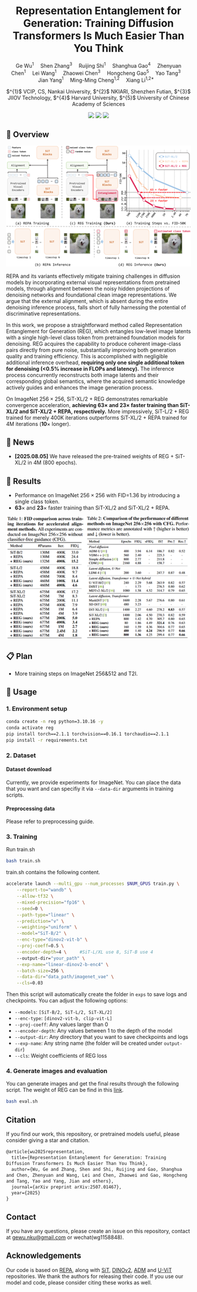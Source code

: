 <p align="center">
  <h1 align="center">Representation Entanglement for Generation: Training Diffusion Transformers Is Much Easier Than You Think
</h1>
  <p align="center">
      <a href='https://github.com/Martinser' style='text-decoration: none' >Ge Wu</a><sup>1</sup>&emsp;
      <a href='https://github.com/ShenZhang-Shin' style='text-decoration: none' >Shen Zhang</a><sup>3</sup>&emsp;
      <a href='' style='text-decoration: none' >Ruijing Shi</a><sup>1</sup>&emsp;
      <a href='https://shgao.site/' style='text-decoration: none' >Shanghua Gao</a><sup>4</sup>&emsp;
      <a href='https://zhenyuanchenai.github.io/' style='text-decoration: none' >Zhenyuan Chen</a><sup>1</sup>&emsp;
      <a href='https://scholar.google.com/citations?user=6Z66DAwAAAAJ&hl=en' style='text-decoration: none' >Lei Wang</a><sup>1</sup>&emsp;     
      <a href='https://www.zhihu.com/people/chen-zhao-wei-16-2' style='text-decoration: none' >Zhaowei Chen</a><sup>3</sup>&emsp;
      <a href='https://gao-hongcheng.github.io/' style='text-decoration: none' >Hongcheng Gao</a><sup>5</sup>&emsp;
      <a href='https://scholar.google.com/citations?view_op=list_works&hl=zh-CN&hl=zh-CN&user=0xP6bxcAAAAJ' style='text-decoration: none' >Yao Tang</a><sup>3</sup>&emsp;
      <a href='https://scholar.google.com/citations?user=6CIDtZQAAAAJ&hl=en' style='text-decoration: none' >Jian Yang</a><sup>1</sup>&emsp;
      <a href='https://mmcheng.net/cmm/' style='text-decoration: none' >Ming-Ming Cheng</a><sup>1,2</sup>&emsp;
      <a href='https://implus.github.io/' style='text-decoration: none' >Xiang Li</a><sup>1,2*</sup>&emsp;
        <p align="center">
        $^{1}$ VCIP, CS, Nankai University, $^{2}$ NKIARI, Shenzhen Futian, $^{3}$ JIIOV Technology, 
        $^{4}$ Harvard University, $^{5}$ University of Chinese Academy of Sciences 
        <p align='center'>
      <div align="center">
       <a href='https://arxiv.org/abs/2507.01467'><img src='https://img.shields.io/badge/arXiv-2507.01467-brown.svg?logo=arxiv&logoColor=white'></a>
	<a href='https://huggingface.co/Martinser/REG/tree/main'><img src='https://img.shields.io/badge/🤗-Model-blue.svg'></a>
		  <a href='https://zhuanlan.zhihu.com/p/1952346823168595518'><img src='https://img.shields.io/badge/Zhihu-chinese_article-blue.svg?logo=zhihu&logoColor=white'></a>
	  </div>
    <p align='center'>
    </p>
   </p>
</p>


## 🚩 Overview 

![overview](fig/reg.png)

REPA and its variants effectively mitigate training challenges in diffusion models by incorporating external visual representations from pretrained models, through alignment between the noisy hidden projections of denoising networks and foundational clean image representations. 
We argue that the external alignment, which is absent during the entire denoising inference process, falls short of fully harnessing the potential of discriminative representations. 

In this work, we propose a straightforward method called Representation Entanglement for Generation (REG), which entangles low-level image latents with a single high-level class token from pretrained foundation models for denoising. 
REG acquires the capability to produce coherent image-class pairs directly from pure noise, 
substantially improving both generation quality and training efficiency. 
This is accomplished with negligible additional inference overhead, **requiring only one single additional token for denoising (<0.5\% increase in FLOPs and latency).**
The inference process concurrently reconstructs both image latents and their corresponding global semantics, where the acquired semantic knowledge actively guides and enhances the image generation process.

On ImageNet $256{\times}256$, SiT-XL/2 + REG demonstrates remarkable convergence acceleration, **achieving $\textbf{63}\times$ and $\textbf{23}\times$ faster training than SiT-XL/2 and SiT-XL/2 + REPA, respectively.** 
More impressively, SiT-L/2 + REG trained for merely 400K iterations outperforms SiT-XL/2 + REPA trained for 4M iterations ($\textbf{10}\times$ longer).



## 📰 News

- **[2025.08.05]** We have released the pre-trained weights of REG + SiT-XL/2 in 4M (800 epochs).


## 📝 Results

- Performance on ImageNet $256{\times}256$ with FID=1.36 by introducing a single class token.
- $\textbf{63}\times$ and $\textbf{23}\times$ faster training than SiT-XL/2 and SiT-XL/2 + REPA.

<div align="center">
<img src="fig/img.png" alt="Results">
</div>


## 📋 Plan
- More training steps on ImageNet 256&512 and T2I.


## 👊 Usage

### 1. Environment setup

```bash
conda create -n reg python=3.10.16 -y
conda activate reg
pip install torch==2.1.1 torchvision==0.16.1 torchaudio==2.1.1
pip install -r requirements.txt
```

### 2. Dataset

#### Dataset download

Currently, we provide experiments for ImageNet. You can place the data that you want and can specifiy it via `--data-dir` arguments in training scripts.

#### Preprocessing data
Please refer to preprocessing guide.

### 3. Training
Run train.sh
```bash
bash train.sh
```

train.sh contains the following content.
```bash
accelerate launch --multi_gpu --num_processes $NUM_GPUS train.py \
    --report-to="wandb" \
    --allow-tf32 \
    --mixed-precision="fp16" \
    --seed=0 \
    --path-type="linear" \
    --prediction="v" \
    --weighting="uniform" \
    --model="SiT-B/2" \
    --enc-type="dinov2-vit-b" \
    --proj-coeff=0.5 \
    --encoder-depth=4 \     #SiT-L/XL use 8, SiT-B use 4
    --output-dir="your_path" \
    --exp-name="linear-dinov2-b-enc4" \
    --batch-size=256 \
    --data-dir="data_path/imagenet_vae" \
    --cls=0.03
```

Then this script will automatically create the folder in `exps` to save logs and checkpoints. You can adjust the following options:

- `--models`: `[SiT-B/2, SiT-L/2, SiT-XL/2]`
- `--enc-type`: `[dinov2-vit-b, clip-vit-L]`
- `--proj-coeff`: Any values larger than 0
- `--encoder-depth`: Any values between 1 to the depth of the model
- `--output-dir`: Any directory that you want to save checkpoints and logs
- `--exp-name`: Any string name (the folder will be created under `output-dir`)
- `--cls`: Weight coefficients of REG loss


### 4. Generate images and evaluation
You can generate images and get the final results through the following script. 
The weight of REG can be find in this [link](https://pan.baidu.com/s/1QX2p3ybh1KfNU7wsp5McWw?pwd=khpp).

```bash
bash eval.sh
```


## Citation
If you find our work, this repository, or pretrained models useful, please consider giving a star and citation.
```
@article{wu2025representation,
  title={Representation Entanglement for Generation: Training Diffusion Transformers Is Much Easier Than You Think},
  author={Wu, Ge and Zhang, Shen and Shi, Ruijing and Gao, Shanghua and Chen, Zhenyuan and Wang, Lei and Chen, Zhaowei and Gao, Hongcheng and Tang, Yao and Yang, Jian and others},
  journal={arXiv preprint arXiv:2507.01467},
  year={2025}
}
```

## Contact
If you have any questions, please create an issue on this repository, contact at gewu.nku@gmail.com or wechat(wg1158848).


## Acknowledgements

Our code is based on [REPA](https://github.com/sihyun-yu/REPA), along with [SiT](https://github.com/willisma/SiT), [DINOv2](https://github.com/facebookresearch/dinov2), [ADM](https://github.com/openai/guided-diffusion) and [U-ViT](https://github.com/baofff/U-ViT) repositories. We thank the authors for releasing their code. If you use our model and code, please consider citing these works as well.



